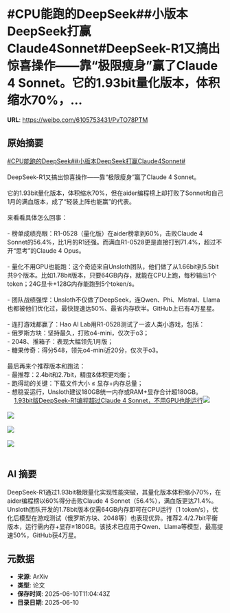 # #CPU能跑的DeepSeek##小版本DeepSeek打赢Claude4Sonnet#DeepSeek-R1又搞出惊喜操作——靠“极限瘦身”赢了Claude 4 Sonnet。它的1.93bit量化版本，体积缩水70%，...

**URL**: https://weibo.com/6105753431/PvTO78PTM

## 原始摘要

<a href="https://m.weibo.cn/search?containerid=231522type%3D1%26t%3D10%26q%3D%23CPU%E8%83%BD%E8%B7%91%E7%9A%84DeepSeek%23&amp;extparam=%23CPU%E8%83%BD%E8%B7%91%E7%9A%84DeepSeek%23" data-hide=""><span class="surl-text">#CPU能跑的DeepSeek#</span></a><a href="https://m.weibo.cn/search?containerid=231522type%3D1%26t%3D10%26q%3D%23%E5%B0%8F%E7%89%88%E6%9C%ACDeepSeek%E6%89%93%E8%B5%A2Claude4Sonnet%23&amp;extparam=%23%E5%B0%8F%E7%89%88%E6%9C%ACDeepSeek%E6%89%93%E8%B5%A2Claude4Sonnet%23" data-hide=""><span class="surl-text">#小版本DeepSeek打赢Claude4Sonnet#</span></a><br><br>DeepSeek-R1又搞出惊喜操作——靠“极限瘦身”赢了Claude 4 Sonnet。<br><br>它的1.93bit量化版本，体积缩水70%，但在aider编程榜上却打败了Sonnet和自己1月的满血版本，成了“轻装上阵也能赢”的代表。<br><br>来看看具体怎么回事：<br><br>- 榜单成绩亮眼：R1-0528（量化版）在aider榜拿到60%，击败Claude 4 Sonnet的56.4%，比1月的R1还强。而满血R1-0528更是直接打到71.4%，超过不开“思考”的Claude 4 Opus。<br>    <br>- 量化不用GPU也能跑：这个奇迹来自Unsloth团队，他们做了从1.66bit到5.5bit共9个版本。比如1.78bit版本，只要64GB内存，就能在CPU上跑，每秒输出1个token；24G显卡+128G内存能跑到5个token/s。<br>    <br>- 团队战绩强悍：Unsloth不仅做了DeepSeek，连Qwen、Phi、Mistral、Llama也都被他们优化过，最快提速达50%、最省内存砍半。GitHub上已有4万星星。<br>    <br>- 连打游戏都赢了：Hao AI Lab用R1-0528测试了一波人类小游戏，包括：<br>    - 俄罗斯方块：坚持最久，打败o4-mini，仅次于o3；<br>    - 2048、推箱子：表现大幅领先1月版；<br>    - 糖果传奇：得分548，领先o4-mini近20分，仅次于o3。<br>        <br>最后再来个推荐版本和跑法：<br>    - 最推荐：2.4bit和2.7bit，精度&amp;体积更均衡；<br>    - 跑得动的关键：下载文件大小 ≤ 显存+内存总量；<br>    - 想稳妥运行，Unsloth建议180GB统一内存或RAM+显存合计超180GB。<br><a href="https://weibo.cn/sinaurl?u=https%3A%2F%2Fmp.weixin.qq.com%2Fs%2F3AcTgLHBIANjLGeV5HyMmQ" data-hide=""><span class="url-icon"><img style="width: 1rem;height: 1rem" src="https://h5.sinaimg.cn/upload/2015/09/25/3/timeline_card_small_web_default.png" referrerpolicy="no-referrer"></span><span class="surl-text">1.93bit版DeepSeek-R1编程超过Claude 4 Sonnet，不用GPU也能运行</span></a><img style="" src="https://tvax2.sinaimg.cn/large/006Fd7o3gy1i2a8hdiqwfj30zk0cc415.jpg" referrerpolicy="no-referrer"><br><br><img style="" src="https://tvax3.sinaimg.cn/large/006Fd7o3gy1i2a8h302ftg30lu0lo1kz.gif" referrerpolicy="no-referrer"><br><br><img style="" src="https://tvax3.sinaimg.cn/large/006Fd7o3gy1i2a8gpbz2fj30zk0n4k2u.jpg" referrerpolicy="no-referrer"><br><br><img style="" src="https://tvax4.sinaimg.cn/large/006Fd7o3gy1i2a8gvlfkcj30zk0l7nem.jpg" referrerpolicy="no-referrer"><br><br>

## AI 摘要

DeepSeek-R1通过1.93bit极限量化实现性能突破，其量化版本体积缩小70%，在aider编程榜以60%得分击败Claude 4 Sonnet（56.4%），满血版更达71.4%。Unsloth团队开发的1.78bit版本仅需64GB内存即可在CPU运行（1 token/s），优化后模型在游戏测试（俄罗斯方块、2048等）也表现优异。推荐2.4/2.7bit平衡版本，运行需内存+显存≥180GB。该技术已应用于Qwen、Llama等模型，最高提速50%，GitHub获4万星。

## 元数据

- **来源**: ArXiv
- **类型**: 论文
- **保存时间**: 2025-06-10T11:04:43Z
- **目录日期**: 2025-06-10

